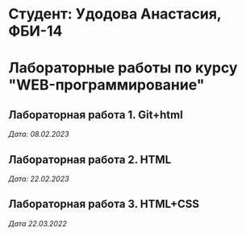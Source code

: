 # Студент: Удодова Анастасия, ФБИ-14

# Лабораторные работы по курсу "WEB-программирование"

## Лабораторная работа 1. Git+html

*Дата: 08.02.2023*

## Лабораторная работа 2. HTML

*Дата: 22.02.2023*

## Лабораторная работа 3. HTML+CSS

*Дата 22.03.2022*
